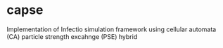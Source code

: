 capse
=====

Implementation of Infectio simulation framework using cellular automata (CA) particle strength excahnge (PSE) hybrid

